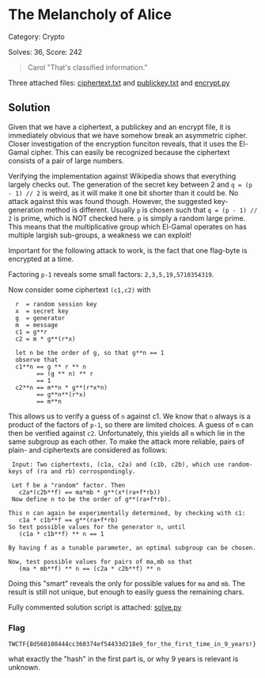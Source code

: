 # The Melancholy of Alice
Category: Crypto

Solves: 36, Score: 242

> Carol "That's classified information."

Three attached files: [ciphertext.txt](./ciphertext.txt) and [publickey.txt](./publickey.txt) and [encrypt.py](./encrypt.py)


## Solution
Given that we have a ciphertext, a publickey and an encrypt file, it is immediately obvious that we have somehow break an asymmetric cipher. Closer investigation of the encryption funciton reveals, that it uses the El-Gamal cipher. This can easily be recognized because the ciphertext consists of a pair of large numbers.

Verifying the implementation against Wikipedia shows that everything largely checks out. The generation of the secret key between 2 and `q = (p - 1) // 2` is weird, as it will make it one bit shorter than it could be. No attack against this was found though. However, the suggested key-generation method is different. Usually `p` is chosen such that `q = (p - 1) // 2` is prime, which is NOT checked here. `p` is simply a random large prime. This means that the multiplicative group which El-Gamal operates on has multiple largish sub-groups, a weakness we can exploit!

Important for the following attack to work, is the fact that one flag-byte is encrypted at a time.

Factoring `p-1` reveals some small factors: `2,3,5,19,5710354319`.

Now consider some ciphertext `(c1,c2)` with
``` 
  r  = random session key
  x  = secret key
  g  = generator
  m  = message
  c1 = g**r
  c2 = m * g**(r*x)

  let n be the order of g, so that g**n == 1
  observe that
  c1**n == g ** r ** n
        == (g ** n) ** r
        == 1
  c2**n == m**n * g**(r*x*n) 
        == g**n**(r*x) 
        == m**n
```
This allows us to verify a guess of `n` against c1. We know that `n` always is a product of the factors of `p-1`, so there are limited choices. A guess of `m` can then be verified against `c2`. Unfortunately, this yields all `m` which lie in the same subgroup as each other. To make the attack more reliable, pairs of plain- and ciphertexts are considered as follows: 
```
 Input: Two ciphertexts, (c1a, c2a) and (c1b, c2b), which use random-keys of (ra and rb) corrospondingly.

 Let f be a "random" factor. Then
   c2a*(c2b**f) == ma*mb * g**(x*(ra+f*rb))
 Now define n to be the order of g**(ra+f*rb).

This n can again be experimentally determined, by checking with c1:
   c1a * c1b**f == g**(ra+f*rb)
So test possible values for the generator n, until
   (c1a * c1b**f) ** n == 1

By having f as a tunable parameter, an optimal subgroup can be chosen.

Now, test possible values for pairs of ma,mb so that
   (ma * mb**f) ** n == (c2a * c2b**f) ** n
```

Doing this "smart" reveals the only for possible values for `ma` and `mb`. The result is still not unique, but enough to easily guess the remaining chars.


Fully commented solution script is attached: [solve.py](./solve.py)

### Flag
`TWCTF{8d560108444cc360374ef54433d218e9_for_the_first_time_in_9_years!}`

what exactly the "hash" in the first part is, or why 9 years is relevant is unknown.